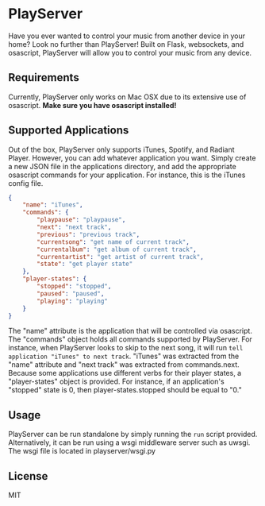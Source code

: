 PlayServer
===========

Have you ever wanted to control your music from another device in your home? Look no further than PlayServer! Built on Flask, websockets, and osascript, PlayServer will allow you to control your music from any device.

Requirements
------------
Currently, PlayServer only works on Mac OSX due to its extensive use of osascript. **Make sure you have osascript installed!**

Supported Applications
----------------------
Out of the box, PlayServer only supports iTunes, Spotify, and Radiant Player. However, you can add whatever application you want. Simply create a new JSON file in the applications directory, and add the appropriate osascript commands for your application. For instance, this is the iTunes config file.

```json
{
	"name": "iTunes",
	"commands": {
		"playpause": "playpause",
		"next": "next track",
		"previous": "previous track",
		"currentsong": "get name of current track",
		"currentalbum": "get album of current track",
		"currentartist": "get artist of current track",
		"state": "get player state"
	},
	"player-states": {
		"stopped": "stopped",
		"paused": "paused",
		"playing": "playing"
	}
}
```

The "name" attribute is the application that will be controlled via osascript. The "commands" object holds all commands supported by PlayServer. For instance, when PlayServer looks to skip to the next song, it will run `tell application "iTunes" to next track`. "iTunes" was extracted from the "name" attribute and "next track" was extracted from commands.next. Because some applications use different verbs for their player states, a "player-states" object is provided. For instance, if an application's "stopped" state is 0, then player-states.stopped should be equal to "0."

Usage
-----
PlayServer can be run standalone by simply running the `run` script provided. Alternatively, it can be run using a wsgi middleware server such as uwsgi. The wsgi file is located in playserver/wsgi.py

License
-------
MIT
